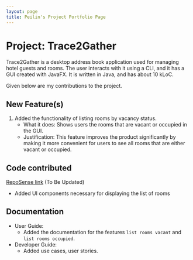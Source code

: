 ```yaml
---
layout: page
title: Peilin's Project Portfolio Page
---
```


# Project: Trace2Gather

Trace2Gather is a desktop address book application used for managing hotel guests and rooms. The user interacts with it using a CLI, and it has a GUI created with JavaFX. It is written in Java, and has about 10 kLoC.

Given below are my contributions to the project.

## New Feature(s)
1. Added the functionality of listing rooms by vacancy status.
    * What it does: Shows users the rooms that are vacant or occupied in the GUI.
    * Justification: This feature improves the product significantly by making it more convenient for users to see all rooms that are either vacant or occupied.

## Code contributed
[RepoSense link](https://nus-cs2103-ay2122s1.github.io/tp-dashboard/) (To Be Updated)
* Added UI components necessary for displaying the list of rooms

## Documentation
* User Guide:
  * Added the documentation for the features `list rooms vacant` and `list rooms occupied`.
* Developer Guide:
  * Added use cases, user stories.
